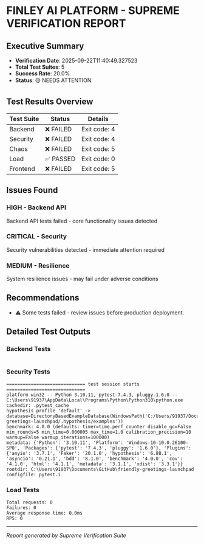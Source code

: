# FINLEY AI PLATFORM - SUPREME VERIFICATION REPORT

## Executive Summary
- **Verification Date**: 2025-09-22T11:40:49.327523
- **Total Test Suites**: 5
- **Success Rate**: 20.0%
- **Status**: 🟡 NEEDS ATTENTION

## Test Results Overview

| Test Suite | Status | Details |
|------------|--------|---------|
| Backend | ❌ FAILED | Exit code: 4 |
| Security | ❌ FAILED | Exit code: 4 |
| Chaos | ❌ FAILED | Exit code: 5 |
| Load | ✅ PASSED | Exit code: 0 |
| Frontend | ❌ FAILED | Exit code: 5 |

## Issues Found

### HIGH - Backend API
Backend API tests failed - core functionality issues detected

### CRITICAL - Security
Security vulnerabilities detected - immediate attention required

### MEDIUM - Resilience
System resilience issues - may fail under adverse conditions


## Recommendations

- ⚠️  Some tests failed - review issues before production deployment.

## Detailed Test Outputs

### Backend Tests
```

```

### Security Tests  
```
============================= test session starts =============================
platform win32 -- Python 3.10.11, pytest-7.4.3, pluggy-1.6.0 -- C:\Users\91937\AppData\Local\Programs\Python\Python310\python.exe
cachedir: .pytest_cache
hypothesis profile 'default' -> database=DirectoryBasedExampleDatabase(WindowsPath('C:/Users/91937/Documents/GitHub/friendly-greetings-launchpad/.hypothesis/examples'))
benchmark: 4.0.0 (defaults: timer=time.perf_counter disable_gc=False min_rounds=5 min_time=0.000005 max_time=1.0 calibration_precision=10 warmup=False warmup_iterations=100000)
metadata: {'Python': '3.10.11', 'Platform': 'Windows-10-10.0.26100-SP0', 'Packages': {'pytest': '7.4.3', 'pluggy': '1.6.0'}, 'Plugins': {'anyio': '3.7.1', 'Faker': '20.1.0', 'hypothesis': '6.88.1', 'asyncio': '0.21.1', 'bdd': '8.1.0', 'benchmark': '4.0.0', 'cov': '4.1.0', 'html': '4.1.1', 'metadata': '3.1.1', 'xdist': '3.3.1'}}
rootdir: C:\Users\91937\Documents\GitHub\friendly-greetings-launchpad
configfile: pytest.i
```

### Load Tests
```
Total requests: 0
Failures: 0
Average response time: 0.0ms
RPS: 0

```

---
*Report generated by Supreme Verification Suite*
